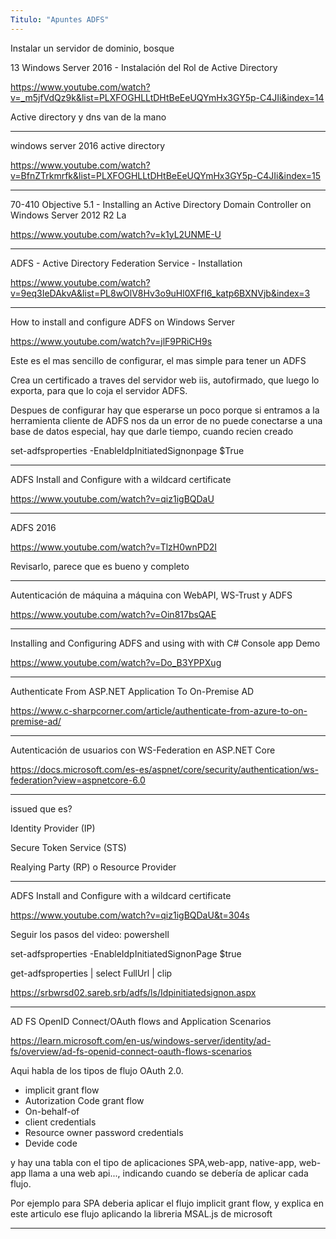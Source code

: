 ```yaml
---
Titulo: "Apuntes ADFS"
---
```

Instalar un servidor de dominio, bosque

13 Windows Server 2016 - Instalación del Rol de Active Directory

https://www.youtube.com/watch?v=_m5jfVdQz9k&list=PLXFOGHLLtDHtBeEeUQYmHx3GY5p-C4JIi&index=14

Active directory y dns van de la mano
___


windows server 2016 active directory

https://www.youtube.com/watch?v=BfnZTrkmrfk&list=PLXFOGHLLtDHtBeEeUQYmHx3GY5p-C4JIi&index=15



___

70-410 Objective 5.1 - Installing an Active Directory Domain Controller on Windows Server 2012 R2 La


https://www.youtube.com/watch?v=k1yL2UNME-U


___

ADFS - Active Directory Federation Service - Installation

https://www.youtube.com/watch?v=9eq3IeDAkvA&list=PL8wOlV8Hv3o9uHl0XFfI6_katp6BXNVjb&index=3


___

How to install and configure ADFS on Windows Server

https://www.youtube.com/watch?v=jlF9PRiCH9s


Este es el mas sencillo de configurar, el mas simple para tener un ADFS

Crea un certificado a traves del servidor web iis, autofirmado, que luego lo exporta, para que lo coja el servidor ADFS.

Despues de configurar hay que esperarse un poco porque si entramos a la herramienta cliente de ADFS nos da un error de no puede conectarse a una base de datos especial, hay que darle tiempo, cuando recien creado


set-adfsproperties -EnableIdpInitiatedSignonpage $True
___

ADFS Install and Configure with a wildcard certificate

https://www.youtube.com/watch?v=qiz1igBQDaU
___
ADFS 2016

https://www.youtube.com/watch?v=TlzH0wnPD2I

Revisarlo, parece que es bueno y completo


___

Autenticación de máquina a máquina con WebAPI, WS-Trust y ADFS


https://www.youtube.com/watch?v=Oin817bsQAE


___

Installing and Configuring ADFS and using with with C# Console app Demo

https://www.youtube.com/watch?v=Do_B3YPPXug




___

Authenticate From ASP.NET Application To On-Premise AD

https://www.c-sharpcorner.com/article/authenticate-from-azure-to-on-premise-ad/




___

Autenticación de usuarios con WS-Federation en ASP.NET Core

https://docs.microsoft.com/es-es/aspnet/core/security/authentication/ws-federation?view=aspnetcore-6.0

___

issued que es?

Identity Provider (IP)

Secure Token Service (STS)

Realying Party (RP) o Resource Provider




___


ADFS Install and Configure with a wildcard certificate


https://www.youtube.com/watch?v=qiz1igBQDaU&t=304s





Seguir los pasos del video:
powershell

set-adfsproperties -EnableIdpInitiatedSignonPage $true

get-adfsproperties | select FullUrl | clip



https://srbwrsd02.sareb.srb/adfs/ls/Idpinitiatedsignon.aspx

___

AD FS OpenID Connect/OAuth flows and Application Scenarios

https://learn.microsoft.com/en-us/windows-server/identity/ad-fs/overview/ad-fs-openid-connect-oauth-flows-scenarios

Aqui habla de los tipos de flujo OAuth 2.0.

- implicit grant flow
- Autorization Code grant flow
- On-behalf-of
- client credentials
- Resource owner password credentials
- Devide code

y hay una tabla con el tipo de aplicaciones SPA,web-app, native-app, web-app llama a una web api..., indicando cuando se debería de aplicar cada flujo.

Por ejemplo para SPA deberia aplicar el flujo implicit grant flow, y explica en este articulo ese flujo aplicando la libreria MSAL.js de microsoft

___





